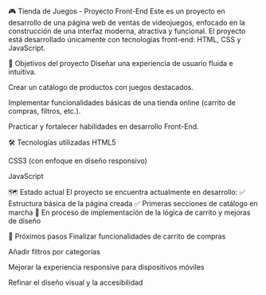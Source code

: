 🎮 Tienda de Juegos - Proyecto Front-End
Este es un proyecto en desarrollo de una página web de ventas de videojuegos, enfocado en la construcción de una interfaz moderna, atractiva y funcional.
El proyecto está desarrollado únicamente con tecnologías front-end: HTML, CSS y JavaScript.

🚀 Objetivos del proyecto
Diseñar una experiencia de usuario fluida e intuitiva.

Crear un catálogo de productos con juegos destacados.

Implementar funcionalidades básicas de una tienda online (carrito de compras, filtros, etc.).

Practicar y fortalecer habilidades en desarrollo Front-End.

🛠️ Tecnologías utilizadas
HTML5

CSS3 (con enfoque en diseño responsivo)

JavaScript

🗺️ Estado actual
El proyecto se encuentra actualmente en desarrollo:
✅ Estructura básica de la página creada
✅ Primeras secciones de catálogo en marcha
🔄 En proceso de implementación de la lógica de carrito y mejoras de diseño

🎯 Próximos pasos
Finalizar funcionalidades de carrito de compras

Añadir filtros por categorías

Mejorar la experiencia responsive para dispositivos móviles

Refinar el diseño visual y la accesibilidad